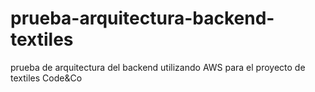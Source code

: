 # prueba-arquitectura-backend-textiles
prueba de arquitectura del backend utilizando AWS para el proyecto de textiles Code&amp;Co

